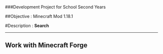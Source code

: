 

###Development Project for School Second Years

##Objective : Minecraft Mod 1.18.1

#Description :
**Search**









-------------------------
Work with Minecraft Forge
-------------------------